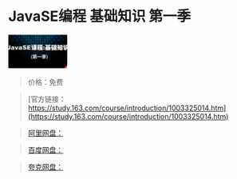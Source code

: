 # JavaSE编程 基础知识 第一季

![img](../../../assets/study163/free/6631615322492567176.jpg)

> 价格：免费

> [官方链接：https://study.163.com/course/introduction/1003325014.htm](https://study.163.com/course/introduction/1003325014.htm)

> [阿里网盘：]()

> [百度网盘：]()

> [夸克网盘：]()
